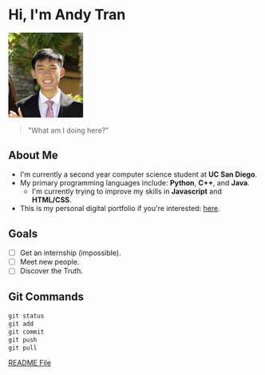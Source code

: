 # Hi, I'm Andy Tran

<img src="/images/me.png" alt="me" width="150"/>

> "What am I doing here?"

## About Me
- I'm currently a second year computer science student at **UC San Diego**. 
- My primary programming languages include: **Python**, **C++**, and **Java**.
  -   I'm currently trying to improve my skills in **Javascript** and **HTML/CSS**.
- This is my personal digital portfolio if you're interested: [here](https://alt012ucsd.github.io/).


## Goals
- [ ] Get an internship (impossible).
- [ ] Meet new people.
- [ ] Discover the Truth.

## Git Commands
```
git status
git add
git commit
git push
git pull
```


[README File](README.md)
